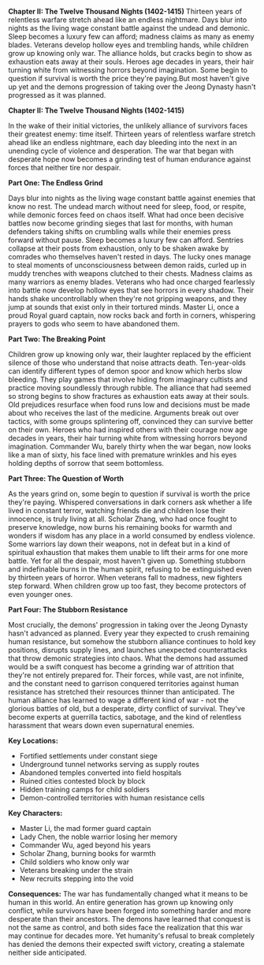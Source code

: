 **Chapter II: The Twelve Thousand Nights (1402-1415)** Thirteen years of relentless warfare stretch ahead like an endless nightmare. Days blur into nights as the living wage constant battle against the undead and demonic. Sleep becomes a luxury few can afford; madness claims as many as enemy blades. Veterans develop hollow eyes and trembling hands, while children grow up knowing only war. The alliance holds, but cracks begin to show as exhaustion eats away at their souls. Heroes age decades in years, their hair turning white from witnessing horrors beyond imagination. Some begin to question if survival is worth the price they're paying.But most haven't give up yet and the demons progression of taking over the Jeong Dynasty hasn't progressed as it was planned.

**Chapter II: The Twelve Thousand Nights (1402-1415)**

In the wake of their initial victories, the unlikely alliance of survivors faces their greatest enemy: time itself. Thirteen years of relentless warfare stretch ahead like an endless nightmare, each day bleeding into the next in an unending cycle of violence and desperation. The war that began with desperate hope now becomes a grinding test of human endurance against forces that neither tire nor despair.

**Part One: The Endless Grind**

Days blur into nights as the living wage constant battle against enemies that know no rest. The undead march without need for sleep, food, or respite, while demonic forces feed on chaos itself. What had once been decisive battles now become grinding sieges that last for months, with human defenders taking shifts on crumbling walls while their enemies press forward without pause.
Sleep becomes a luxury few can afford. Sentries collapse at their posts from exhaustion, only to be shaken awake by comrades who themselves haven't rested in days. The lucky ones manage to steal moments of unconsciousness between demon raids, curled up in muddy trenches with weapons clutched to their chests.
Madness claims as many warriors as enemy blades. Veterans who had once charged fearlessly into battle now develop hollow eyes that see horrors in every shadow. Their hands shake uncontrollably when they're not gripping weapons, and they jump at sounds that exist only in their tortured minds. Master Li, once a proud Royal guard captain, now rocks back and forth in corners, whispering prayers to gods who seem to have abandoned them.

**Part Two: The Breaking Point**

Children grow up knowing only war, their laughter replaced by the efficient silence of those who understand that noise attracts death. Ten-year-olds can identify different types of demon spoor and know which herbs slow bleeding. They play games that involve hiding from imaginary cultists and practice moving soundlessly through rubble.
The alliance that had seemed so strong begins to show fractures as exhaustion eats away at their souls. Old prejudices resurface when food runs low and decisions must be made about who receives the last of the medicine. Arguments break out over tactics, with some groups splintering off, convinced they can survive better on their own.
Heroes who had inspired others with their courage now age decades in years, their hair turning white from witnessing horrors beyond imagination. Commander Wu, barely thirty when the war began, now looks like a man of sixty, his face lined with premature wrinkles and his eyes holding depths of sorrow that seem bottomless.

**Part Three: The Question of Worth**

As the years grind on, some begin to question if survival is worth the price they're paying. Whispered conversations in dark corners ask whether a life lived in constant terror, watching friends die and children lose their innocence, is truly living at all.
Scholar Zhang, who had once fought to preserve knowledge, now burns his remaining books for warmth and wonders if wisdom has any place in a world consumed by endless violence. Some warriors lay down their weapons, not in defeat but in a kind of spiritual exhaustion that makes them unable to lift their arms for one more battle.
Yet for all the despair, most haven't given up. Something stubborn and indefinable burns in the human spirit, refusing to be extinguished even by thirteen years of horror. When veterans fall to madness, new fighters step forward. When children grow up too fast, they become protectors of even younger ones.

**Part Four: The Stubborn Resistance**

Most crucially, the demons' progression in taking over the Jeong Dynasty hasn't advanced as planned. Every year they expected to crush remaining human resistance, but somehow the stubborn alliance continues to hold key positions, disrupts supply lines, and launches unexpected counterattacks that throw demonic strategies into chaos.
What the demons had assumed would be a swift conquest has become a grinding war of attrition that they're not entirely prepared for. Their forces, while vast, are not infinite, and the constant need to garrison conquered territories against human resistance has stretched their resources thinner than anticipated.
The human alliance has learned to wage a different kind of war - not the glorious battles of old, but a desperate, dirty conflict of survival. They've become experts at guerrilla tactics, sabotage, and the kind of relentless harassment that wears down even supernatural enemies.

**Key Locations:**

- Fortified settlements under constant siege
- Underground tunnel networks serving as supply routes
- Abandoned temples converted into field hospitals
- Ruined cities contested block by block
- Hidden training camps for child soldiers
- Demon-controlled territories with human resistance cells

**Key Characters:**

- Master Li, the mad former guard captain
- Lady Chen, the noble warrior losing her memory
- Commander Wu, aged beyond his years
- Scholar Zhang, burning books for warmth
- Child soldiers who know only war
- Veterans breaking under the strain
- New recruits stepping into the void

**Consequences:** The war has fundamentally changed what it means to be human in this world. An entire generation has grown up knowing only conflict, while survivors have been forged into something harder and more desperate than their ancestors. The demons have learned that conquest is not the same as control, and both sides face the realization that this war may continue for decades more. Yet humanity's refusal to break completely has denied the demons their expected swift victory, creating a stalemate neither side anticipated.